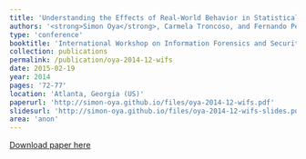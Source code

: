 ```yaml
---
title: 'Understanding the Effects of Real-World Behavior in Statistical Disclosure Attacks'
authors: '<strong>Simon Oya</strong>, Carmela Troncoso, and Fernando Pérez-González'
type: 'conference'
booktitle: 'International Workshop on Information Forensics and Security (WIFS)'
collection: publications
permalink: /publication/oya-2014-12-wifs
date: 2015-02-19
year: 2014
pages: '72-77'
location: 'Atlanta, Georgia (US)'
paperurl: 'http://simon-oya.github.io/files/oya-2014-12-wifs.pdf'
slidesurl: 'http://simon-oya.github.io/files/oya-2014-12-wifs-slides.pdf'
area: 'anon'
---
```


[Download paper here](http://simon-oya.github.io/files/oya-2014-12-wifs.pdf)
